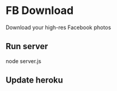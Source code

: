 # FB Download

Download your high-res Facebook photos

## Run server

node server.js

## Update heroku
